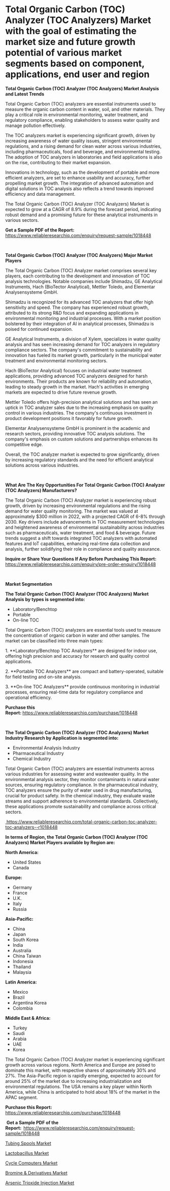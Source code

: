 <p><h1>Total Organic Carbon (TOC) Analyzer (TOC Analyzers) Market with the goal of estimating the market size and future growth potential of various market segments based on component, applications, end user and region</h1></p><p><strong>Total Organic Carbon (TOC) Analyzer (TOC Analyzers) Market Analysis and Latest Trends</strong></p>
<p><p>Total Organic Carbon (TOC) analyzers are essential instruments used to measure the organic carbon content in water, soil, and other materials. They play a critical role in environmental monitoring, water treatment, and regulatory compliance, enabling stakeholders to assess water quality and manage pollution effectively.</p><p>The TOC analyzers market is experiencing significant growth, driven by increasing awareness of water quality issues, stringent environmental regulations, and a rising demand for clean water across various industries, including pharmaceuticals, food and beverage, and environmental testing. The adoption of TOC analyzers in laboratories and field applications is also on the rise, contributing to their market expansion. </p><p>Innovations in technology, such as the development of portable and more efficient analyzers, are set to enhance usability and accuracy, further propelling market growth. The integration of advanced automation and digital solutions in TOC analysis also reflects a trend towards improved efficiency and data management.</p><p>The Total Organic Carbon (TOC) Analyzer (TOC Analyzers) Market is expected to grow at a CAGR of 8.9% during the forecast period, indicating robust demand and a promising future for these analytical instruments in various sectors.</p></p>
<p><strong>Get a Sample PDF of the Report:&nbsp;</strong> <a href="https://www.reliableresearchiq.com/enquiry/request-sample/1018448">https://www.reliableresearchiq.com/enquiry/request-sample/1018448</a></p>
<p>&nbsp;</p>
<p><strong>Total Organic Carbon (TOC) Analyzer (TOC Analyzers) Major Market Players</strong></p>
<p><p>The Total Organic Carbon (TOC) Analyzer market comprises several key players, each contributing to the development and innovation of TOC analysis technologies. Notable companies include Shimadzu, GE Analytical Instruments, Hach (BioTector Analytical), Mettler Toledo, and Elementar Analysensysteme GmbH.</p><p>Shimadzu is recognized for its advanced TOC analyzers that offer high sensitivity and speed. The company has experienced robust growth, attributed to its strong R&D focus and expanding applications in environmental monitoring and industrial processes. With a market position bolstered by their integration of AI in analytical processes, Shimadzu is poised for continued expansion.</p><p>GE Analytical Instruments, a division of Xylem, specializes in water quality analysis and has seen increasing demand for TOC analyzers in regulatory compliance sectors. The company's commitment to sustainability and innovation has fueled its market growth, particularly in the municipal water treatment and environmental monitoring sectors.</p><p>Hach (BioTector Analytical) focuses on industrial water treatment applications, providing advanced TOC analyzers designed for harsh environments. Their products are known for reliability and automation, leading to steady growth in the market. Hach's activities in emerging markets are expected to drive future revenue growth.</p><p>Mettler Toledo offers high-precision analytical solutions and has seen an uptick in TOC analyzer sales due to the increasing emphasis on quality control in various industries. The company's continuous investment in product development positions it favorably for future growth.</p><p>Elementar Analysensysteme GmbH is prominent in the academic and research sectors, providing innovative TOC analysis solutions. The company's emphasis on custom solutions and partnerships enhances its competitive edge.</p><p>Overall, the TOC analyzer market is expected to grow significantly, driven by increasing regulatory standards and the need for efficient analytical solutions across various industries.</p></p>
<p>&nbsp;</p>
<p><strong>What Are The Key Opportunities For Total Organic Carbon (TOC) Analyzer (TOC Analyzers) Manufacturers?</strong></p>
<p><p>The Total Organic Carbon (TOC) Analyzer market is experiencing robust growth, driven by increasing environmental regulations and the rising demand for water quality monitoring. The market was valued at approximately $300 million in 2022, with a projected CAGR of 6-8% through 2030. Key drivers include advancements in TOC measurement technologies and heightened awareness of environmental sustainability across industries such as pharmaceuticals, water treatment, and food & beverage. Future trends suggest a shift towards integrated TOC analyzers with automated features and IoT capabilities, enhancing real-time data collection and analysis, further solidifying their role in compliance and quality assurance.</p></p>
<p><strong>Inquire or Share Your Questions If Any Before Purchasing This Report:</strong> <a href="https://www.reliableresearchiq.com/enquiry/pre-order-enquiry/1018448">https://www.reliableresearchiq.com/enquiry/pre-order-enquiry/1018448</a></p>
<p>&nbsp;</p>
<p><strong>Market Segmentation</strong></p>
<p><strong>The Total Organic Carbon (TOC) Analyzer (TOC Analyzers) Market Analysis by types is segmented into:</strong></p>
<p><ul><li>Laboratory/Benchtop</li><li>Portable</li><li>On-line TOC</li></ul></p>
<p><p>Total Organic Carbon (TOC) analyzers are essential tools used to measure the concentration of organic carbon in water and other samples. The market can be classified into three main types: </p><p>1. **Laboratory/Benchtop TOC Analyzers** are designed for indoor use, offering high precision and accuracy for research and quality control applications.</p><p>2. **Portable TOC Analyzers** are compact and battery-operated, suitable for field testing and on-site analysis.</p><p>3. **On-line TOC Analyzers** provide continuous monitoring in industrial processes, ensuring real-time data for regulatory compliance and operational efficiency.</p></p>
<p><strong>Purchase this Report:&nbsp;</strong><a href="https://www.reliableresearchiq.com/purchase/1018448">https://www.reliableresearchiq.com/purchase/1018448</a></p>
<p>&nbsp;</p>
<p><strong>The Total Organic Carbon (TOC) Analyzer (TOC Analyzers) Market Industry Research by Application is segmented into:</strong></p>
<p><ul><li>Environmental Analysis Industry</li><li>Pharmaceutical Industry</li><li>Chemical Industry</li></ul></p>
<p><p>Total Organic Carbon (TOC) analyzers are essential instruments across various industries for assessing water and wastewater quality. In the environmental analysis sector, they monitor contaminants in natural water sources, ensuring regulatory compliance. In the pharmaceutical industry, TOC analyzers ensure the purity of water used in drug manufacturing, crucial for product safety. In the chemical industry, they evaluate waste streams and support adherence to environmental standards. Collectively, these applications promote sustainability and compliance across critical sectors.</p></p>
<p><a href="https://www.reliableresearchiq.com/total-organic-carbon-toc-analyzer-toc-analyzers--r1018448">&nbsp;https://www.reliableresearchiq.com/total-organic-carbon-toc-analyzer-toc-analyzers--r1018448</a></p>
<p><strong>In terms of Region, the Total Organic Carbon (TOC) Analyzer (TOC Analyzers) Market Players available by Region are:</strong></p>
<p>
    <p> <strong> North America: </strong>
        <ul>
            <li>United States</li>
            <li>Canada</li>
        </ul>
        </p> 
    <p> <strong> Europe: </strong>
        <ul>
            <li>Germany</li>
            <li>France</li>
            <li>U.K.</li>
            <li>Italy</li>
            <li>Russia</li>
        </ul>
        </p> 
    <p> <strong> Asia-Pacific: </strong>
        <ul>
            <li>China</li>
            <li>Japan</li>
            <li>South Korea</li>
            <li>India</li>
            <li>Australia</li>
            <li>China Taiwan</li>
            <li>Indonesia</li>
            <li>Thailand</li>
            <li>Malaysia</li>
        </ul>
        </p> 
    <p> <strong> Latin America: </strong>
        <ul>
            <li>Mexico</li>
            <li>Brazil</li>
            <li>Argentina Korea</li>
            <li>Colombia</li>
        </ul>
        </p> 
    <p> <strong> Middle East & Africa: </strong>
        <ul>
            <li>Turkey</li>
            <li>Saudi</li>
            <li>Arabia</li>
            <li>UAE</li>
            <li>Korea</li>
        </ul>
    </p>
    </p>
<p><p>The Total Organic Carbon (TOC) Analyzer market is experiencing significant growth across various regions. North America and Europe are poised to dominate this market, with respective shares of approximately 30% and 27%. The Asia-Pacific region is rapidly emerging, expected to account for around 25% of the market due to increasing industrialization and environmental regulations. The USA remains a key player within North America, while China is anticipated to hold about 18% of the market in the APAC segment.</p></p>
<p><strong>Purchase this Report: </strong><a href="https://www.reliableresearchiq.com/purchase/1018448">https://www.reliableresearchiq.com/purchase/1018448</a></p>
<p>&nbsp;<strong>Get a Sample PDF of the Report:&nbsp;&nbsp;</strong><a href="https://www.reliableresearchiq.com/enquiry/request-sample/1018448">https://www.reliableresearchiq.com/enquiry/request-sample/1018448</a></p>
<p><strong></strong></p>
<p><p><a href="https://medium.com/@tigerlookbaliw/the-tubing-spools-market-research-report-provides-an-in-depth-and-up-to-date-analysis-of-the-7d06ca758a52">Tubing Spools Market</a></p><p><a href="https://issuu.com/reportprime-2/docs/lactobacillus-market-size-2030.pptx_062a46fcf5df4f">Lactobacillus Market</a></p><p><a href="https://medium.com/@amexben1465_98864/the-cycle-computers-industry-analysis-report-offers-a-comprehensive-and-current-examination-of-3f35bd277aad">Cycle Computers Market</a></p><p><a href="https://github.com/jeffreybishop26/Market-Research-Report-List-1/blob/main/bromine-derivatives-market.md">Bromine & Derivatives Market</a></p><p><a href="https://www.linkedin.com/pulse/charting-future-comprehensive-analysis-global-arsenic-trioxide-9slvf?trackingId=sQVbQ320S4q%2BBoeKofs9gw%3D%3D">Arsenic Trioxide Injection Market</a></p></p>